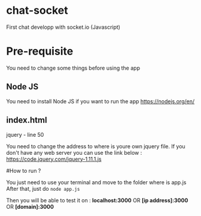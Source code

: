 # chat-socket
First chat developp with socket.io (Javascript)

# Pre-requisite

You need to change some things before using the app

## Node JS

You need to install Node JS if you want to run the app
https://nodejs.org/en/

## index.html

jquery - line 50

You need to change the address to where is youre own jquery file.
If you don't have any web server you can use the link below :
https://code.jquery.com/jquery-1.11.1.js


#How to run ?

You just need to use your terminal and move to the folder where is app.js
After that, just do ``node app.js``

Then you will be able to test it on : **localhost:3000**
OR **[ip address]:3000**
OR **[domain]:3000**